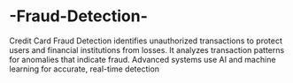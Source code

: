 # -Fraud-Detection-
Credit Card Fraud Detection identifies unauthorized transactions to protect users and financial institutions from losses. It analyzes transaction patterns for anomalies that indicate fraud. Advanced systems use AI and machine learning for accurate, real-time detection
